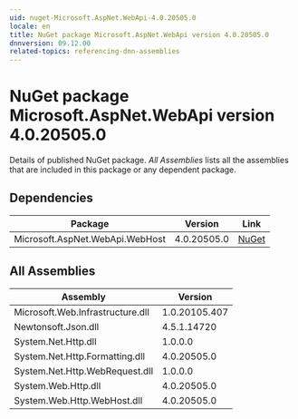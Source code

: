 ```yaml
---
uid: nuget-Microsoft.AspNet.WebApi-4.0.20505.0
locale: en
title: NuGet package Microsoft.AspNet.WebApi version 4.0.20505.0
dnnversion: 09.12.00
related-topics: referencing-dnn-assemblies
---
```


# NuGet package Microsoft.AspNet.WebApi version 4.0.20505.0
Details of published NuGet package.
*All Assemblies* lists all the assemblies that are included in this package or any dependent package.

## Dependencies

|Package|Version|Link|
|---|---|---|
|Microsoft.AspNet.WebApi.WebHost|4.0.20505.0|[NuGet](https://www.nuget.org/packages/Microsoft.AspNet.WebApi.WebHost/4.0.20505.0)|

## All Assemblies

|Assembly|Version|
|---|---|
|Microsoft.Web.Infrastructure.dll|1.0.20105.407|
|Newtonsoft.Json.dll|4.5.1.14720|
|System.Net.Http.dll|1.0.0.0|
|System.Net.Http.Formatting.dll|4.0.20505.0|
|System.Net.Http.WebRequest.dll|1.0.0.0|
|System.Web.Http.dll|4.0.20505.0|
|System.Web.Http.WebHost.dll|4.0.20505.0|

